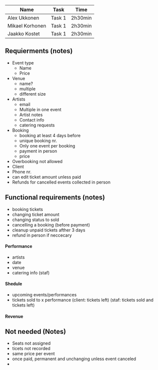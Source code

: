 


| Name | Task | Time |
|----------|----------|----------|
| Alex Ukkonen | Task 1 | 2h30min |
| Mikael Korhonen | Task 1 | 2h30min |
| Jaakko Kostet | Task 1 | 2h30min |


## Requierments (notes)

* Event type
  * Name
  * Price
* Venue
  * name?
  * multiple
  * different size
* Artists
  * email
  * Multiple in one event
  * Artist notes
  * Contact info
  * catering requests
* Booking
  * booking at least 4 days before
  * unique booking nr.
  * Only one event per booking
  * payment in person
  *  price
*  Overbooking not allowed
*  Client
  *  Phone nr.
* can edit ticket amount unless paid
* Refunds for cancelled events collected in person

## Functional requirements (notes)
* booking tickets
* changing ticket amount
* changing status to sold
* cancelling a booking (before payment)
* cleanup unpaid tickets afther 3 days
* refund in person if neccecary

#### Performance

* artists
* date
* venue
* catering info (staf)

#### Shedule

* upcoming events/performances
* tickets sold to x performance (client: tickets left) (staf: tickets sold and tickets left)

#### Revenue

## Not needed (Notes)

*  Seats not assigned
*  ticets not recorded
*  same price per event
*  once paid, permanent and unchanging unless event canceled
*  



